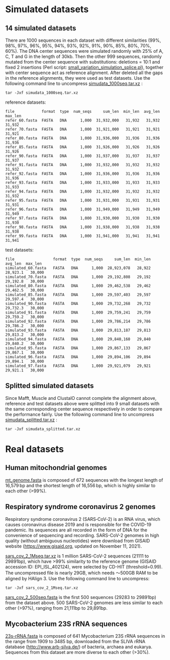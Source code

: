 # Simulated datasets

## 14 simulated datasets

There are 1000 sequences in each dataset with different similarities (99%, 98%, 97%, 96%, 95%, 94%, 93%, 92%, 91%, 90%, 85%, 80%, 70%, 60%). The DNA center sequences were simulated randomly with 25% of A, C, T and G in the length of 30kb. Then the other 999 sequences, randomly mutated from the center sequence with substitutions: deletions = 10:1 and fixed 2 insertions (Perl script: [small_variation_simulation_splice.pl](https://github.com/malabz/MSATOOLS/tree/main/small_variation_simulation)), together with center sequence act as reference alignment. After deleted all the gaps in the reference alignments, they were used as test datasets.  Use the following command line to uncompress <a href="http://lab.malab.cn/%7Etfr/HAlign3_testdata/simudata_1000seq.tar.xz" download="simudata_1000seq.tar.xz">simudata_1000seq.tar.xz</a> :

```
tar -Jxf simudata_1000seq.tar.xz
```

reference datasets:

```
file            format  type  num_seqs     sum_len  min_len  avg_len  max_len
refer_60.fasta  FASTA   DNA      1,000  31,932,000   31,932   31,932   31,932
refer_70.fasta  FASTA   DNA      1,000  31,921,000   31,921   31,921   31,921
refer_80.fasta  FASTA   DNA      1,000  31,936,000   31,936   31,936   31,936
refer_85.fasta  FASTA   DNA      1,000  31,926,000   31,926   31,926   31,926
refer_90.fasta  FASTA   DNA      1,000  31,937,000   31,937   31,937   31,937
refer_91.fasta  FASTA   DNA      1,000  31,932,000   31,932   31,932   31,932
refer_92.fasta  FASTA   DNA      1,000  31,936,000   31,936   31,936   31,936
refer_93.fasta  FASTA   DNA      1,000  31,933,000   31,933   31,933   31,933
refer_94.fasta  FASTA   DNA      1,000  31,932,000   31,932   31,932   31,932
refer_95.fasta  FASTA   DNA      1,000  31,931,000   31,931   31,931   31,931
refer_96.fasta  FASTA   DNA      1,000  31,949,000   31,949   31,949   31,949
refer_97.fasta  FASTA   DNA      1,000  31,930,000   31,930   31,930   31,930
refer_98.fasta  FASTA   DNA      1,000  31,938,000   31,938   31,938   31,938
refer_99.fasta  FASTA   DNA      1,000  31,941,000   31,941   31,941   31,941
```

test datasets:

```
file                 format  type  num_seqs     sum_len  min_len   avg_len  max_len
simulated_60.fasta   FASTA   DNA      1,000  28,923,078   28,922  28,923.1   30,000
simulated_70.fasta   FASTA   DNA      1,000  29,192,808   29,192  29,192.8   30,000
simulated_80.fasta   FASTA   DNA      1,000  29,462,538   29,462  29,462.5   30,000
simulated_85.fasta   FASTA   DNA      1,000  29,597,403   29,597  29,597.4   30,000
simulated_90.fasta   FASTA   DNA      1,000  29,732,268   29,732  29,732.3   30,000
simulated_91.fasta   FASTA   DNA      1,000  29,759,241   29,759  29,759.2   30,000
simulated_92.fasta   FASTA   DNA      1,000  29,786,214   29,786  29,786.2   30,000
simulated_93.fasta   FASTA   DNA      1,000  29,813,187   29,813  29,813.2   30,000
simulated_94.fasta   FASTA   DNA      1,000  29,840,160   29,840  29,840.2   30,000
simulated_95.fasta   FASTA   DNA      1,000  29,867,133   29,867  29,867.1   30,000
simulated_96.fasta   FASTA   DNA      1,000  29,894,106   29,894  29,894.1   30,000
simulated_97.fasta   FASTA   DNA      1,000  29,921,079   29,921  29,921.1   30,000
```



## Splitted simulated datasets

Since Mafft, Muscle and ClustalO cannot complete the alignment above, reference and test datasets above were splitted into 9 small datasets with the same corresponding center sequence respectively in order to compare the performance fairly. Use the following command line to uncompress <a href="http://lab.malab.cn/%7Etfr/HAlign3_testdata/simudata_splitted.tar.xz" download="simudata_splitted.tar.xz">simudata_splitted.tar.xz</a> :

```
tar -Jxf simudata_splitted.tar.xz
```





# Real datasets 

## Human mitochondrial genomes

<a href="http://lab.malab.cn/%7Etfr/HAlign3_testdata/mt_genome.fasta" download="mt_genome.fasta">mt_genome.fasta</a> is composed of 672 sequences with the longest length of 16,579 bp and the shortest length of 16,556 bp, which is highly similar to each other  (>99%). 



## Respiratory syndrome coronavirus 2 genomes

Respiratory syndrome coronavirus 2 (SARS‑CoV‑2) is an RNA virus, which causes coronavirus disease 2019  and is responsible for the COVID-19 pandemic. Its sequences are all recorded in the form of DNA for the convenience of sequencing and recording. SARS-CoV-2 genomes in high quality (without ambiguous nucleotides) were download from GISAID website (https://www.gisaid.org, updated on November 11, 2021). 

<a href="http://lab.malab.cn/%7Etfr/HAlign3_testdata/sars_cov_2_1Mseq.tar.xz" download="sars_cov_2_1Mseq.tar.xz">sars_cov_2_1Mseq.tar.xz</a> is 1 million SARS-CoV-2 sequences (21111 to 29891bp), which have >99% similarity to the reference genome (GISAID accession ID: EPI_ISL_402124), were selected by CD-HIT (threshold=0.99). The uncompressed file is nearly 29GB, which needs ～500GB RAM to be aligned by HAlign 3. Use the following command line to uncompress:

```
tar -Jxf sars_cov_2_1Mseq.tar.xz
```

<a href="http://lab.malab.cn/%7Etfr/HAlign3_testdata/sars_cov_2_500seq.fasta" download="sars_cov_2_500seq.fasta">sars_cov_2_500seq.fasta</a> is the first 500 sequences (29283 to 29891bp) from the dataset above. 500 SARS-CoV-2 genomes are less similar to each other (>97%), ranging from 21,111bp to 29,891bp.



## Mycobacterium 23S rRNA sequences

<a href="http://lab.malab.cn/%7Etfr/HAlign3_testdata/23s-rRNA.fasta" download="23s-rRNA.fasta">23s-rRNA.fasta</a> is composed of 641 Mycobacterium 23S rRNA sequences in the range from 1909 to 3485 bp, downloaded from the SLIVA rRNA database (http://www.arb-silva.de/) of bacteria, archaea and eukarya. Sequences from this dataset are more diverse to each other (>30%).
